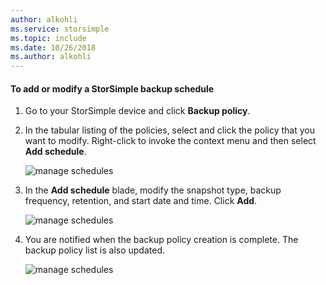 ```yaml
---
author: alkohli
ms.service: storsimple
ms.topic: include
ms.date: 10/26/2018
ms.author: alkohli
---
```


<!--author=alkohli last changed: 01/02/17-->

#### To add or modify a StorSimple backup schedule

1. Go to your StorSimple device and click **Backup policy**.

2. In the tabular listing of the policies, select and click the policy that you want to modify. Right-click to invoke the context menu and then select **Add schedule**.

    ![manage schedules](./media/storsimple-8000-add-modify-backup-schedule-u2/addschedule1.png)

3. In the **Add schedule** blade, modify the snapshot type, backup frequency, retention, and start date and time. Click **Add**.

    ![manage schedules](./media/storsimple-8000-add-modify-backup-schedule-u2/addschedule5.png)

4. You are notified when the backup policy creation is complete. The backup policy list is also updated.

    ![manage schedules](./media/storsimple-8000-add-modify-backup-schedule-u2/addschedule4.png)


